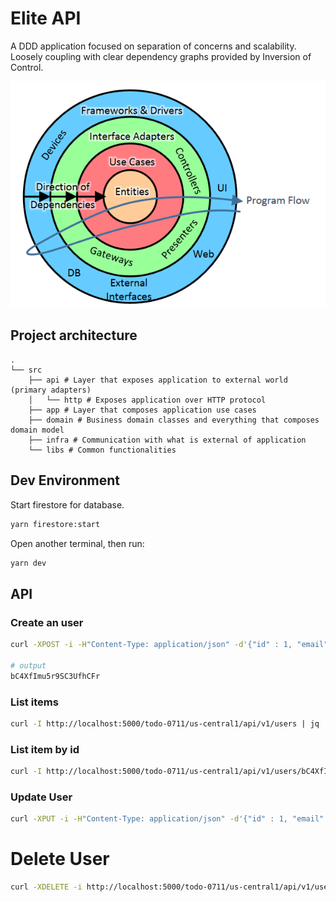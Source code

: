 # Elite API

A DDD application focused on separation of concerns and scalability.
Loosely coupling with clear dependency graphs provided by Inversion of Control.

![alt text](architecture.png "Clean Architecture")

## Project architecture

    .
    └── src
        ├── api # Layer that exposes application to external world (primary adapters)
        │   └── http # Exposes application over HTTP protocol
        ├── app # Layer that composes application use cases
        ├── domain # Business domain classes and everything that composes domain model
        ├── infra # Communication with what is external of application
        └── libs # Common functionalities

## Dev Environment

Start firestore for database.

```sh
yarn firestore:start
```

Open another terminal, then run:

```sh
yarn dev
```

## API

### Create an user

```sh
curl -XPOST -i -H"Content-Type: application/json" -d'{"id" : 1, "email": "abc@gmail.com", "name": "Learning Kubernetes"}' http://localhost:5000/todo-0711/us-central1/api/v1/users

# output
bC4XfImu5r9SC3UfhCFr
```

### List items

```sh
curl -I http://localhost:5000/todo-0711/us-central1/api/v1/users | jq
```

### List item by id

```sh
curl -I http://localhost:5000/todo-0711/us-central1/api/v1/users/bC4XfImu5r9SC3UfhCFr | jq
```

### Update User

```sh
curl -XPUT -i -H"Content-Type: application/json" -d'{"id" : 1, "email": "abc@gmail.com", "name": "Learning React"}' http://localhost:5000/todo-0711/us-central1/api/v1/users/bC4XfImu5r9SC3UfhCFr
```

# Delete User

```sh
curl -XDELETE -i http://localhost:5000/todo-0711/us-central1/api/v1/users/qPXJqaJrcly2BXja1v8v
```
